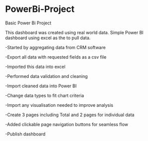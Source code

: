 # PowerBi-Project
Basic Power Bi Project

This dashboard was created using real world data.
Simple Power BI dashboard using excel as the to pull data.

-Started by aggregating data from CRM software

-Export all data with requested fields as a csv file

-Imported this data into excel

-Performed data validation and cleaning

-Import cleaned data into Power BI

-Change data types to fit chart criteria

-Import any visualisation needed to improve analysis

-Create 3 pages including Total and 2 pages for individual data

-Added clickable page navigation buttons for seamless flow

-Publish dashboard
